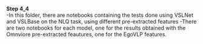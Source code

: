 **Step 4_4**<br />
-In this folder, there are notebooks containing the tests done using VSLNet and VSLBase on the NLQ task, using different pre-extracted features
-There are two notebooks for each model, one for the results obtained with the Omnviore pre-extracted feautures, one for the EgoVLP features.
<br />

